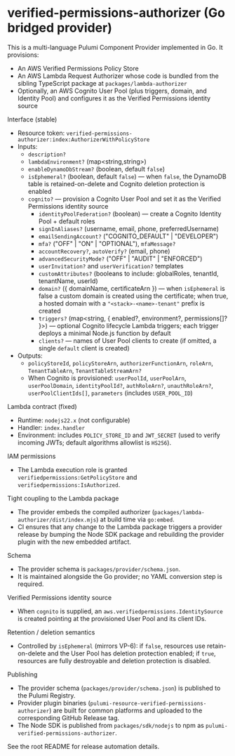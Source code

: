 # verified-permissions-authorizer (Go bridged provider)

This is a multi-language Pulumi Component Provider implemented in Go. It provisions:

- An AWS Verified Permissions Policy Store
- An AWS Lambda Request Authorizer whose code is bundled from the sibling TypeScript package at `packages/lambda-authorizer`
- Optionally, an AWS Cognito User Pool (plus triggers, domain, and Identity Pool) and configures it as the Verified Permissions identity source

Interface (stable)
- Resource token: `verified-permissions-authorizer:index:AuthorizerWithPolicyStore`
- Inputs:
  - `description?`
  - `lambdaEnvironment?` (map<string,string>)
  - `enableDynamoDbStream?` (boolean, default `false`)
  - `isEphemeral?` (boolean, default `false`) — when `false`, the DynamoDB table is retained-on-delete and Cognito deletion protection is enabled
  - `cognito?` — provision a Cognito User Pool and set it as the Verified Permissions identity source
    - `identityPoolFederation?` (boolean) — create a Cognito Identity Pool + default roles
    - `signInAliases?` (username, email, phone, preferredUsername)
    - `emailSendingAccount?` ("COGNITO_DEFAULT" | "DEVELOPER")
    - `mfa?` ("OFF" | "ON" | "OPTIONAL"), `mfaMessage?`
    - `accountRecovery?`, `autoVerify?` (email, phone)
    - `advancedSecurityMode?` ("OFF" | "AUDIT" | "ENFORCED")
    - `userInvitation?` and `userVerification?` templates
    - `customAttributes?` (booleans to include: globalRoles, tenantId, tenantName, userId)
    - `domain?` ({ domainName, certificateArn }) — when `isEphemeral` is false a custom domain is created using the certificate; when true, a hosted domain with a `"<stack>-<name>-tenant"` prefix is created
    - `triggers?` (map<string, { enabled?, environment?, permissions[]? }>) — optional Cognito lifecycle Lambda triggers; each trigger deploys a minimal Node.js function by default
    - `clients?` — names of User Pool clients to create (if omitted, a single `default` client is created)
- Outputs:
  - `policyStoreId`, `policyStoreArn`, `authorizerFunctionArn`, `roleArn`, `TenantTableArn`, `TenantTableStreamArn?`
  - When Cognito is provisioned: `userPoolId`, `userPoolArn`, `userPoolDomain`, `identityPoolId?`, `authRoleArn?`, `unauthRoleArn?`, `userPoolClientIds[]`, `parameters` (includes `USER_POOL_ID`)

Lambda contract (fixed)
- Runtime: `nodejs22.x` (not configurable)
- Handler: `index.handler`
- Environment: includes `POLICY_STORE_ID` and `JWT_SECRET` (used to verify incoming JWTs; default algorithms allowlist is `HS256`).

IAM permissions
- The Lambda execution role is granted `verifiedpermissions:GetPolicyStore` and `verifiedpermissions:IsAuthorized`.

Tight coupling to the Lambda package
- The provider embeds the compiled authorizer (`packages/lambda-authorizer/dist/index.mjs`) at build time via `go:embed`.
- CI ensures that any change to the Lambda package triggers a provider release by bumping the Node SDK package and rebuilding the provider plugin with the new embedded artifact.

Schema
- The provider schema is `packages/provider/schema.json`.
- It is maintained alongside the Go provider; no YAML conversion step is required.

Verified Permissions identity source
- When `cognito` is supplied, an `aws.verifiedpermissions.IdentitySource` is created pointing at the provisioned User Pool and its client IDs.

Retention / deletion semantics
- Controlled by `isEphemeral` (mirrors VP-6): if `false`, resources use retain-on-delete and the User Pool has deletion protection enabled; if `true`, resources are fully destroyable and deletion protection is disabled.

Publishing
- The provider schema (`packages/provider/schema.json`) is published to the Pulumi Registry.
- Provider plugin binaries (`pulumi-resource-verified-permissions-authorizer`) are built for common platforms and uploaded to the corresponding GitHub Release tag.
- The Node SDK is published from `packages/sdk/nodejs` to npm as `pulumi-verified-permissions-authorizer`.

See the root README for release automation details.
